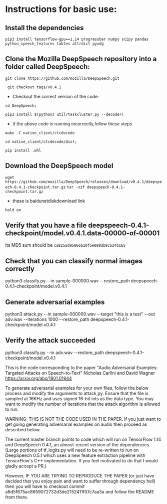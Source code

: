 # Instructions for basic use:



## Install the dependencies

`pip3 install tensorflow-gpu==1.14 progressbar numpy scipy pandas python_speech_features tables attrdict pyxdg`



## Clone the Mozilla DeepSpeech repository into a folder called DeepSpeech:

`git clone https://github.com/mozilla/DeepSpeech.git`

` git checkout tags/v0.4.1`

- Checkout the correct version of the code:

`cd DeepSpeech;`

`pip3 install $(python3 util/taskcluster.py --decoder)`  

- if the above code is running incorrectly,follow these steps

`make -C native_client/ctcdecode`

`cd native_client/ctcdecode/dist; `

`pip install .whl`



## Download the DeepSpeech model

`wget https://github.com/mozilla/DeepSpeech/releases/download/v0.4.1/deepspeech-0.4.1-checkpoint.tar.gz`
`tar -xzf deepspeech-0.4.1-checkpoint.tar.gz`

- these is baidunetdiskdownload link

`hold on`



## Verify that you have a file deepspeech-0.4.1-checkpoint/model.v0.4.1.data-00000-of-00001
Its MD5 sum should be `ca825ad95066b10f5e080db8cb24b165`



## Check that you can classify normal images correctly

python3 classify.py --in sample-000000.wav --restore_path deepspeech-0.4.1-checkpoint/model.v0.4.1



## Generate adversarial examples

python3 attack.py --in sample-000000.wav --target "this is a test" --out adv.wav --iterations 1000 --restore_path deepspeech-0.4.1-checkpoint/model.v0.4.1



## Verify the attack succeeded

python3 classify.py --in adv.wav --restore_path deepspeech-0.4.1-checkpoint/model.v0.4.1





This is the code corresponding to the paper
"Audio Adversarial Examples: Targeted Attacks on Speech-to-Text"
Nicholas Carlini and David Wagner
https://arxiv.org/abs/1801.01944

To generate adversarial examples for your own files, follow the below process
and modify the arguments to attack,py. Ensure that the file is sampled at
16KHz and uses signed 16-bit ints as the data type. You may want to modify
the number of iterations that the attack algorithm is allowed to run.

WARNING: THIS IS NOT THE CODE USED IN THE PAPER. If you just want to get going
generating adversarial examples on audio then proceed as described below.

The current master branch points to code which will run on TensorFlow 1.14 and
DeepSpeech 0.4.1, an almost-recent version of the dependencies. (Large portions
of tf_logits.py will need to be re-written to run on DeepSpeech 0.5.1 which uses
a new feature extraction pipeline with TensorFlow's C++ implementation. If you
feel motivated to do that I would gladly accept a PR.)

However, IF YOU ARE TRYING TO REPRODUCE THE PAPER (or just have decided
that you enjoy pain and want to suffer through dependency hell) then you
will have to checkout commit a8d5f675ac8659072732d3de2152411f07c7aa3a and
follow the README from there.


